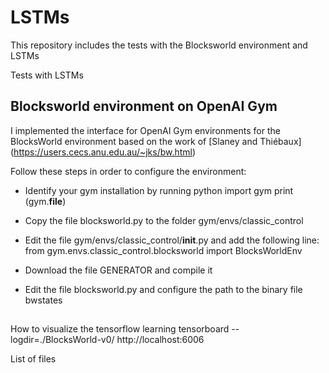 # LSTMs
This repository includes the tests with the Blocksworld environment and LSTMs

Tests with LSTMs

## Blocksworld environment on OpenAI Gym
I implemented the interface for OpenAI Gym environments for the BlocksWorld environment based on the work of [Slaney and Thiébaux] (https://users.cecs.anu.edu.au/~jks/bw.html)

Follow these steps in order to configure the environment:
- Identify your gym installation by running 
python
import gym
print (gym.__file__)
- Copy the file blocksworld.py to the folder gym/envs/classic_control
- Edit the file gym/envs/classic_control/__init__.py and add the following line:
from gym.envs.classic_control.blocksworld import BlocksWorldEnv

- Download the file GENERATOR and compile it
- Edit the file blocksworld.py and configure the path to the binary file bwstates 


##


How to visualize the tensorflow learning
tensorboard --logdir=./BlocksWorld-v0/
http://localhost:6006


List of files


